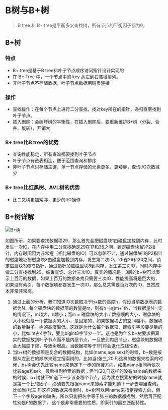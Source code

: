 # B树与B+树

> B tree 和 B+ tree是平衡多叉查找树，所有节点的平衡因子都为0。

## B+树

### 特点

- B+ tree是基于B tree和叶子节点顺序访问指针设计实现的
- 在 B+ Tree 中，一个节点中的 key 从左到右递增排列。
- 非叶子节点不存储数据，叶子节点数据用链表连接

### 操作

- 查找操作：在每个节点上进行二分查找，找对key所在的指针，递归直至找到叶子节点。
- 插入删除：会破坏树的平衡性，在插入删除后，要重新维护B+树（分裂、合并、旋转），开销大

### B+ tree比B tree的优势

- 查询性能稳定，所有查询都要找到叶子节点
- 叶子节点有链表相连，便于范围查询和排序
- 非叶子节点只存储主键，单一节点存储的元素更多，更矮胖，查询I/O次数减少

### B+ tree比红黑树、AVL树的优势

- 比二叉树更加矮胖，更少的I/O操作

## B+树详解

![B+树](https://cdn.jsdelivr.net/gh/mouweng/FigureBed/img/202204041300438.jpg)

如图所示，如果要查找数据项29，那么首先会把磁盘块1由磁盘加载到内存，此时发生一次IO，在内存中用二分查找确定29在17和35之间，锁定磁盘块1的P2指针，内存时间因为非常短（相比磁盘的IO）可以忽略不计，通过磁盘块1的P2指针的磁盘地址把磁盘块3由磁盘加载到内存，发生第二次IO，29在26和30之间，锁定磁盘块3的P2指针，通过指针加载磁盘块8到内存，发生第三次IO，同时内存中做二分查找找到29，结束查询，总计三次IO。真实的情况是，3层的b+树可以表示上百万的数据，如果上百万的数据查找只需要三次IO，性能提高将是巨大的，如果没有索引，每个数据项都要发生一次IO，那么总共需要百万次的IO，显然成本非常非常高。

1. 通过上面的分析，我们知道IO次数取决于b+数的高度h，假设当前数据表的数据为N，每个磁盘块的数据项的数量是m，则有h=㏒(m+1)N，当数据量N一定的情况下，m越大，h越小；而m = 磁盘块的大小 / 数据项的大小，磁盘块的大小也就是一个数据页的大小，是固定的，如果数据项占的空间越小，数据项的数量越多，树的高度越低。这就是为什么每个数据项，即索引字段要尽量的小，比如int占4字节，要比bigint8字节少一半。这也是为什么b+树要求把真实的数据放到叶子节点而不是内层节点，一旦放到内层节点，磁盘块的数据项会大幅度下降，导致树增高。当数据项等于1时将会退化成线性表。
2. 当b+树的数据项是复合的数据结构，比如(name,age,sex)的时候，b+数是按照从左到右的顺序来建立搜索树的，比如当(张三,20,F)这样的数据来检索的时候，b+树会优先比较name来确定下一步的所搜方向，如果name相同再依次比较age和sex，最后得到检索的数据；但当(20,F)这样的没有name的数据来的时候，b+树就不知道下一步该查哪个节点，因为建立搜索树的时候name就是第一个比较因子，必须要先根据name来搜索才能知道下一步去哪里查询。比如当(张三,F)这样的数据来检索时，b+树可以用name来指定搜索方向，但下一个字段age的缺失，所以只能把名字等于张三的数据都找到，然后再匹配性别是F的数据了， 这个是非常重要的性质，即索引的最左匹配特性。
